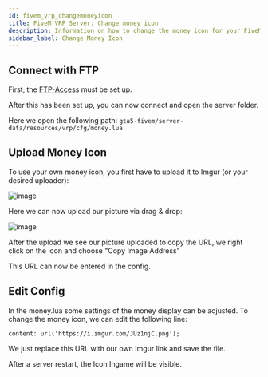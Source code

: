 ```yaml
---
id: fivem_vrp_changemoneyicon
title: FiveM VRP Server: Change money icon
description: Information on how to change the money icon for your FiveM server with VRP from ZAP-Hosting - ZAP-Hosting.com documentation
sidebar_label: Change Money Icon
---
```


## Connect with FTP

First, the [FTP-Access](gameserver_ftpaccess.md) must be set up.

After this has been set up, you can now connect and open the server folder.

Here we open the following path: `gta5-fivem/server-data/resources/vrp/cfg/money.lua`

## Upload Money Icon

To use your own money icon, you first have to upload it to Imgur (or your desired uploader):

![image](https://user-images.githubusercontent.com/13604413/159137839-6556817e-d237-44fe-b6f1-671a7bd2d7c4.png)

Here we can now upload our picture via drag & drop:

![image](https://user-images.githubusercontent.com/13604413/159137847-9890edeb-af8e-4b40-9791-cd0c9e524238.png)

After the upload we see our picture uploaded to copy the URL, we right click on the icon and choose "Copy Image Address"

This URL can now be entered in the config.

## Edit Config

In the money.lua some settings of the money display can be adjusted. To change the money icon, we can edit the following line:

`content: url('https://i.imgur.com/JUz1njC.png'); `

We just replace this URL with our own Imgur link and save the file.

After a server restart, the Icon Ingame will be visible.
